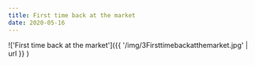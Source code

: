 ```yaml
---
title: First time back at the market
date: 2020-05-16
---
```


!['First time back at the market']({{ '/img/3Firsttimebackatthemarket.jpg' | url }} )
<br>
